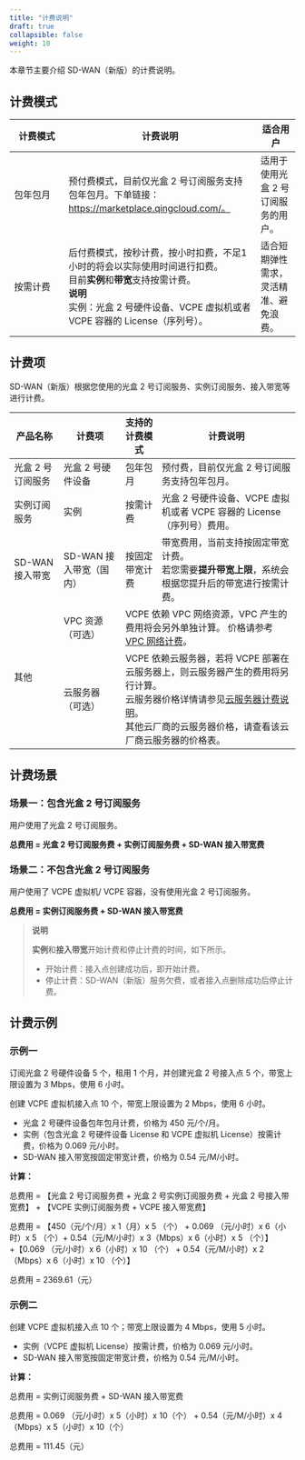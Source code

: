 ```yaml
---
title: "计费说明"
draft: true
collapsible: false
weight: 10
---
```


本章节主要介绍 SD-WAN（新版）的计费说明。

## 计费模式

| <span style="display:inline-block;width:80px">计费模式</span> | 计费说明                                                     | 适合用户                               |
| ------------------------------------------------------------ | ------------------------------------------------------------ | -------------------------------------- |
| 包年包月                                                     | 预付费模式，目前仅光盒 2 号订阅服务支持包年包月。下单链接：https://marketplace.qingcloud.com/。 | 适用于使用光盒 2 号订阅服务的用户。    |
| 按需计费                                                     | 后付费模式，按秒计费，按小时扣费，不足1小时的将会以实际使用时间进行扣费。<br />目前**实例**和**带宽**支持按需计费。<br />**说明**<br />实例：光盒 2 号硬件设备、VCPE 虚拟机或者 VCPE 容器的 License（序列号）。 | 适合短期弹性需求，灵活精准、避免浪费。 |

## 计费项

SD-WAN（新版）根据您使用的光盒 2 号订阅服务、实例订阅服务、接入带宽等进行计费。

<table>
  <thead>
  	<tr>
    	<th>产品名称</th>
      <th>计费项</th>
      <th>支持的计费模式</th>
    	<th>计费说明</th>
  	</tr>
  </thead>
  <tr>
    <td>光盒 2 号订阅服务</td>
    <td>光盒 2 号硬件设备</td>
    <td>包年包月</td>
    <td>预付费，目前仅光盒 2 号订阅服务支持包年包月。</td>
  </tr>
	<tr>
    <td>实例订阅服务</td>
    <td>实例</td>
    <td>按需计费</td>
    <td>光盒 2 号硬件设备、VCPE 虚拟机或者 VCPE 容器的 License（序列号）费用。</td>
  </tr>
  <tr>
    <td>SD-WAN 接入带宽</td>
    <td>SD-WAN 接入带宽（国内）</td>
    <td>按固定带宽计费</td>
    <td>带宽费用，当前支持按固定带宽计费。</br>若您需要<b>提升带宽上限</b>，系统会根据您提升后的带宽进行按需计费。</td>
  </tr>
   <tr>
    	  <td rowspan="2">其他</td>
        <td >VPC 资源（可选）</td>
        <td colspan="2">VCPE 依赖 VPC 网络资源，VPC 产生的费用将会另外单独计算。
价格请参考<a href="/network/vpc/billing/price/"> VPC 网络计费</a>。</td>
  </tr> 
	<tr>
        <td >云服务器（可选）</td>
        <td colspan="2">VCPE 依赖云服务器，若将 VCPE 部署在云服务器上，则云服务器产生的费用将另行计算。<br/>云服务器价格详情请参见<a href="/compute/vm/billing/reserved_contract/">云服务器计费说明</a>。<br/>其他云厂商的云服务器价格，请查看该云厂商云服务器的价格表。</td>
  </tr> 
</table>


## 计费场景

### 场景一：包含光盒 2 号订阅服务

用户使用了光盒 2 号订阅服务。

**总费用 = 光盒 2 号订阅服务费 + 实例订阅服务费 + SD-WAN 接入带宽费**

### 场景二：不包含光盒 2 号订阅服务

用户使用了 VCPE 虚拟机/ VCPE 容器，没有使用光盒 2 号订阅服务。

**总费用 = 实例订阅服务费 + SD-WAN 接入带宽费**

> **说明**
>
> **实例**和**接入带宽**开始计费和停止计费的时间，如下所示。
>
> - 开始计费：接入点创建成功后，即开始计费。
> - 停止计费：SD-WAN（新版）服务欠费，或者接入点删除成功后停止计费。

## 计费示例

### 示例一

订阅光盒 2 号硬件设备 5 个，租用 1 个月，并创建光盒 2 号接入点 5 个，带宽上限设置为 3 Mbps，使用 6 小时。

创建 VCPE 虚拟机接入点 10 个，带宽上限设置为 2 Mbps，使用 6 小时。

- 光盒  2 号硬件设备包年包月计费，价格为 450 元/个/月。
- 实例（包含光盒 2 号硬件设备 License 和 VCPE 虚拟机 License）按需计费，价格为 0.069 元/小时。
- SD-WAN 接入带宽按固定带宽计费，价格为 0.54 元/M/小时。

**计算：**

总费用 = 【光盒 2 号订阅服务费 + 光盒 2 号实例订阅服务费 + 光盒 2 号接入带宽费】 + 【VCPE 实例订阅服务费 + VCPE 接入带宽费】

总费用 = 【450（元/个/月）x 1（月）x 5 （个） + 0.069 （元/小时）x 6（小时）x 5 （个）+ 0.54（元/M/小时）x 3（Mbps）x 6（小时）x 5 （个）】+【0.069 （元/小时）x 6（小时）x 10 （个） + 0.54（元/M/小时）x 2（Mbps）x 6（小时）x 10 （个）】

总费用 = 2369.61（元）

### 示例二

创建 VCPE 虚拟机接入点 10 个；带宽上限设置为 4 Mbps，使用 5 小时。

- 实例（VCPE 虚拟机 License）按需计费，价格为 0.069 元/小时。
- SD-WAN 接入带宽按固定带宽计费，价格为 0.54 元/M/小时。

**计算：**

总费用 = 实例订阅服务费 + SD-WAN 接入带宽费

总费用 = 0.069 （元/小时）x 5（小时）x 10（个） +  0.54（元/M/小时）x 4（Mbps）x 5（小时）x 10（个）

总费用 = 111.45（元）







